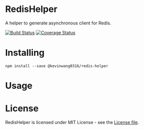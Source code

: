 # RedisHelper

A helper to generate asynchronous client for Redis.

[![Build Status](https://travis-ci.org/PengWang0316/RedisHelper.svg?branch=master)](https://travis-ci.org/PengWang0316/RedisHelper)
[![Coverage Status](https://coveralls.io/repos/github/PengWang0316/RedisHelper/badge.svg?branch=master)](https://coveralls.io/github/PengWang0316/RedisHelper?branch=master)

# Installing

```
npm install --save @kevinwang0316/redis-helper
```

# Usage

# License

RedisHelper is licensed under MIT License - see the [License file](https://github.com/PengWang0316/RedisHelper/blob/master/LICENSE).
